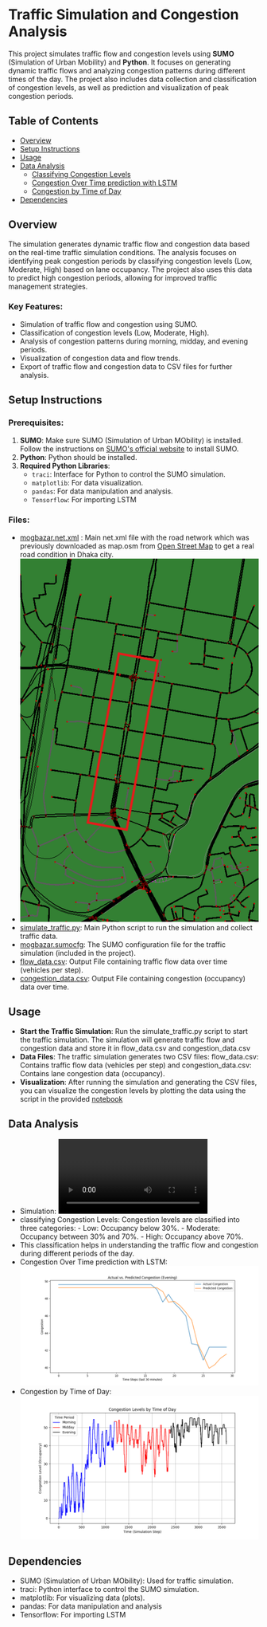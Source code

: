 # Traffic Simulation and Congestion Analysis

This project simulates traffic flow and congestion levels using **SUMO** (Simulation of Urban Mobility) and **Python**. It focuses on generating dynamic traffic flows and analyzing congestion patterns during different times of the day. The project also includes data collection and classification of congestion levels, as well as prediction and visualization of peak congestion periods.

## Table of Contents
- [Overview](#overview)
- [Setup Instructions](#setup-instructions)
- [Usage](#usage)
- [Data Analysis](#data-analysis)
  - [Classifying Congestion Levels](#classifying-congestion-levels)
  - [Congestion Over Time prediction with LSTM](#Congestion-Over-Time-prediction-with-LSTM)
  - [Congestion by Time of Day](#congestion-by-time-of-day)
- [Dependencies](#dependencies)

## Overview
The simulation generates dynamic traffic flow and congestion data based on the real-time traffic simulation conditions. The analysis focuses on identifying peak congestion periods by classifying congestion levels (Low, Moderate, High) based on lane occupancy. The project also uses this data to predict high congestion periods, allowing for improved traffic management strategies.

### Key Features:
- Simulation of traffic flow and congestion using SUMO.
- Classification of congestion levels (Low, Moderate, High).
- Analysis of congestion patterns during morning, midday, and evening periods.
- Visualization of congestion data and flow trends.
- Export of traffic flow and congestion data to CSV files for further analysis.

## Setup Instructions

### Prerequisites:
1. **SUMO**: Make sure SUMO (Simulation of Urban MObility) is installed. Follow the instructions on [SUMO's official website](https://www.eclipse.org/sumo/) to install SUMO.
2. **Python**: Python should be installed.
3. **Required Python Libraries**:
   - `traci`: Interface for Python to control the SUMO simulation.
   - `matplotlib`: For data visualization.
   - `pandas`: For data manipulation and analysis.
   - `Tensorflow`: For importing LSTM
### Files:
- [mogbazar.net.xml](mogbazar.net.xml) : Main net.xml file with the road network which was previously downloaded as map.osm from [Open Street Map](https://www.openstreetmap.org/search?query=dhaka%20satrasta#map=17/23.759645/90.401087) to get a real road condition in Dhaka city.
-  ![mogbazar](mogbazar.png)
- [simulate_traffic.py](simulate_traffic.py): Main Python script to run the simulation and collect traffic data.
- [mogbazar.sumocfg](mogbazar.sumocfg): The SUMO configuration file for the traffic simulation (included in the project).
- [flow_data.csv](flow_data.csv): Output File containing traffic flow data over time (vehicles per step).
- [congestion_data.csv](congestion_data.csv): Output File containing congestion (occupancy) data over time.

## Usage
- **Start the Traffic Simulation**: Run the simulate_traffic.py script to start the traffic simulation. The simulation will generate traffic flow and congestion data and store it in flow_data.csv and congestion_data.csv
- **Data Files**: The traffic simulation generates two CSV files: flow_data.csv: Contains traffic flow data (vehicles per step) and congestion_data.csv: Contains lane congestion data (occupancy).
- **Visualization**: After running the simulation and generating the CSV files, you can visualize the congestion levels by plotting the data using the script in the provided [notebook](from_SUMO.ipynb)

## Data Analysis
- Simulation: ![SimulationVideo](https://github.com/Pulak-Deb/Traffic-Simulation-with-SUMO-and-Congestion-Analysis/blob/main/traffic_simulation_output.mp4?raw=True)
- classifying Congestion Levels: Congestion levels are classified into three categories:
                                                                 - Low: Occupancy below 30%.
                                                                 - Moderate: Occupancy between 30% and 70%.
                                                                 - High: Occupancy above 70%.
- This classification helps in understanding the traffic flow and congestion during different periods of the day.
- Congestion Over Time prediction with LSTM: ![congestion_prediction](congestion_prediction.png)
- Congestion by Time of Day: ![Congestion Levels by Time of Day](Congestion_Levels_by_Time_of_Day.png)

## Dependencies
- SUMO (Simulation of Urban MObility): Used for traffic simulation.
- traci: Python interface to control the SUMO simulation.
- matplotlib: For visualizing data (plots).
- pandas: For data manipulation and analysis
- Tensorflow: For importing LSTM
 
